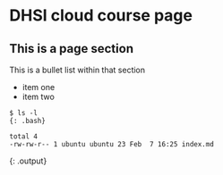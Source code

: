 ---
---

DHSI cloud course page
======================

This is a page section
----------------------

This is a bullet list within that section

* item one
* item two



~~~
$ ls -l
{: .bash}
~~~

~~~
total 4
-rw-rw-r-- 1 ubuntu ubuntu 23 Feb  7 16:25 index.md
~~~
{: .output}
